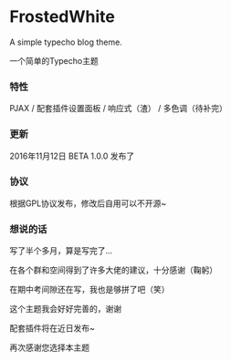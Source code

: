 # FrostedWhite
A simple typecho blog theme.

一个简单的Typecho主题

### 特性

PJAX / 配套插件设置面板 / 响应式（渣） / 多色调（待补完）

### 更新

2016年11月12日 BETA 1.0.0 发布了

### 协议

根据GPL协议发布，修改后自用可以不开源~

### 想说的话

写了半个多月，算是写完了...

在各个群和空间得到了许多大佬的建议，十分感谢（鞠躬）

在期中考间隙还在写，我也是够拼了吧（笑）

这个主题我会好好完善的，谢谢

配套插件将在近日发布~

再次感谢您选择本主题
